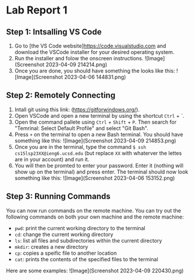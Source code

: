 # Lab Report 1
## Step 1: Intsalling VS Code
1. Go to [the VS Code website]<https://code.visualstudio.com> and download the VSCode installer for your desired operating system.
2. Run the installer and folow the onscreen instructions.
![Image](Screenshot 2023-04-09 214214.png)
3. Once you are done, you should have something the looks like this:
![Image](Screenshot 2023-04-06 144831.png)

## Step 2: Remotely Connecting
1. Intall git using this link: (https://gitforwindows.org/).
2. Open VSCode and open a new terminal by using the shortcut `Ctrl` + `.
3. Open the command pallete using `Ctrl` + `Shift` + `P`. Then search for "Temrinal: Select Default Profile" and select "Git Bash".
4. Press `+` on the terminal to open a new Bash terminal. You should have something like this:
![Image](Screenshot 2023-04-09 214853.png)
5. Once you are in the terminal, type the command `$ ssh cs15lsp23XX@ieng6.ucsd.edu` (but replace `XX` with whaterver the lettes are in your account) and run it.
6. You will then be promted to enter your password. Enter it (nothing will show up on the terminal) and press enter. The terminal should now look something like this:
![Image](Screenshot 2023-04-06 153152.png)

## Step 3: Running Commands
You can now run commands on the remote machine. You can try out the following commands on both your own machine and the remote machine:
- `pwd`: print the current working directory to the terminal
- `cd`: change the current working directory
- `ls`: list all files and subdirectories within the current directory
- `mkdir`: creates a new directory
- `cp`: copies a speific file to another location
- `cat`: prints the contents of the specified files to the terminal

Here are some examples:
![Image](Screenshot 2023-04-09 220430.png)
